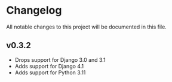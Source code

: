 # Changelog

All notable changes to this project will be documented in this file.

## v0.3.2

- Drops support for Django 3.0 and 3.1
- Adds support for Django 4.1
- Adds support for Python 3.11
